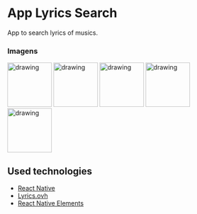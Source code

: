 # App Lyrics Search

App to search lyrics of musics.

### Imagens

<p float="left">
<img src="https://user-images.githubusercontent.com/29691975/62827698-e7d76c00-bbaa-11e9-870e-8051d681bca1.png" alt="drawing" width="100"/> 
<img src="https://user-images.githubusercontent.com/29691975/62827683-8fa06a00-bbaa-11e9-8862-57f7b38bd00a.png" alt="drawing" width="100"/> 
<img src="https://user-images.githubusercontent.com/29691975/62827693-cf675180-bbaa-11e9-8926-76d196c7d5f8.png" alt="drawing" width="100"/> 
<img src="https://user-images.githubusercontent.com/29691975/62827690-beb6db80-bbaa-11e9-86d2-d95d0620ac06.png" alt="drawing" width="100"/> 
<img src="https://user-images.githubusercontent.com/29691975/62827695-e60da880-bbaa-11e9-8bba-3387196a483d.png" alt="drawing" width="100"/>
</p>

## Used technologies

- [React Native](https://facebook.github.io/react-native/)
- [Lyrics.ovh](https://lyricsovh.docs.apiary.io)
- [React Native Elements](https://react-native-training.github.io/react-native-elements/)
